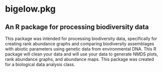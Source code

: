 # bigelow.pkg

## An R package for processing biodiversity data

This package was intended for processing biodiversity data, specifically for creating rank abundance graphs and comparing biodiversity assemblages with abiotic parameters using genetic data from environmental DNA. This R package will clean your data and will use your data to generate NMDS plots, rank abundance graphs, and abundance maps. This package was created for a biological data analysis class.
